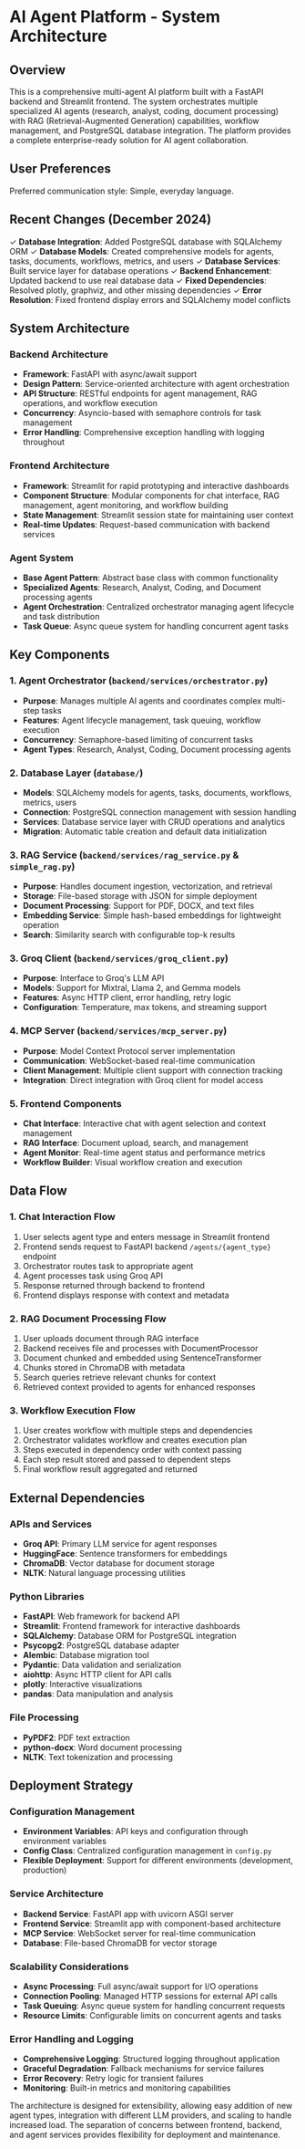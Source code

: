 # AI Agent Platform - System Architecture

## Overview

This is a comprehensive multi-agent AI platform built with a FastAPI backend and Streamlit frontend. The system orchestrates multiple specialized AI agents (research, analyst, coding, document processing) with RAG (Retrieval-Augmented Generation) capabilities, workflow management, and PostgreSQL database integration. The platform provides a complete enterprise-ready solution for AI agent collaboration.

## User Preferences

Preferred communication style: Simple, everyday language.

## Recent Changes (December 2024)

✓ **Database Integration**: Added PostgreSQL database with SQLAlchemy ORM
✓ **Database Models**: Created comprehensive models for agents, tasks, documents, workflows, metrics, and users
✓ **Database Services**: Built service layer for database operations
✓ **Backend Enhancement**: Updated backend to use real database data
✓ **Fixed Dependencies**: Resolved plotly, graphviz, and other missing dependencies
✓ **Error Resolution**: Fixed frontend display errors and SQLAlchemy model conflicts

## System Architecture

### Backend Architecture
- **Framework**: FastAPI with async/await support
- **Design Pattern**: Service-oriented architecture with agent orchestration
- **API Structure**: RESTful endpoints for agent management, RAG operations, and workflow execution
- **Concurrency**: Asyncio-based with semaphore controls for task management
- **Error Handling**: Comprehensive exception handling with logging throughout

### Frontend Architecture
- **Framework**: Streamlit for rapid prototyping and interactive dashboards
- **Component Structure**: Modular components for chat interface, RAG management, agent monitoring, and workflow building
- **State Management**: Streamlit session state for maintaining user context
- **Real-time Updates**: Request-based communication with backend services

### Agent System
- **Base Agent Pattern**: Abstract base class with common functionality
- **Specialized Agents**: Research, Analyst, Coding, and Document processing agents
- **Agent Orchestration**: Centralized orchestrator managing agent lifecycle and task distribution
- **Task Queue**: Async queue system for handling concurrent agent tasks

## Key Components

### 1. Agent Orchestrator (`backend/services/orchestrator.py`)
- **Purpose**: Manages multiple AI agents and coordinates complex multi-step tasks
- **Features**: Agent lifecycle management, task queuing, workflow execution
- **Concurrency**: Semaphore-based limiting of concurrent tasks
- **Agent Types**: Research, Analyst, Coding, Document processing agents

### 2. Database Layer (`database/`)
- **Models**: SQLAlchemy models for agents, tasks, documents, workflows, metrics, users
- **Connection**: PostgreSQL connection management with session handling
- **Services**: Database service layer with CRUD operations and analytics
- **Migration**: Automatic table creation and default data initialization

### 3. RAG Service (`backend/services/rag_service.py` & `simple_rag.py`)
- **Purpose**: Handles document ingestion, vectorization, and retrieval
- **Storage**: File-based storage with JSON for simple deployment
- **Document Processing**: Support for PDF, DOCX, and text files
- **Embedding Service**: Simple hash-based embeddings for lightweight operation
- **Search**: Similarity search with configurable top-k results

### 3. Groq Client (`backend/services/groq_client.py`)
- **Purpose**: Interface to Groq's LLM API
- **Models**: Support for Mixtral, Llama 2, and Gemma models
- **Features**: Async HTTP client, error handling, retry logic
- **Configuration**: Temperature, max tokens, and streaming support

### 4. MCP Server (`backend/services/mcp_server.py`)
- **Purpose**: Model Context Protocol server implementation
- **Communication**: WebSocket-based real-time communication
- **Client Management**: Multiple client support with connection tracking
- **Integration**: Direct integration with Groq client for model access

### 5. Frontend Components
- **Chat Interface**: Interactive chat with agent selection and context management
- **RAG Interface**: Document upload, search, and management
- **Agent Monitor**: Real-time agent status and performance metrics
- **Workflow Builder**: Visual workflow creation and execution

## Data Flow

### 1. Chat Interaction Flow
1. User selects agent type and enters message in Streamlit frontend
2. Frontend sends request to FastAPI backend `/agents/{agent_type}` endpoint
3. Orchestrator routes task to appropriate agent
4. Agent processes task using Groq API
5. Response returned through backend to frontend
6. Frontend displays response with context and metadata

### 2. RAG Document Processing Flow
1. User uploads document through RAG interface
2. Backend receives file and processes with DocumentProcessor
3. Document chunked and embedded using SentenceTransformer
4. Chunks stored in ChromaDB with metadata
5. Search queries retrieve relevant chunks for context
6. Retrieved context provided to agents for enhanced responses

### 3. Workflow Execution Flow
1. User creates workflow with multiple steps and dependencies
2. Orchestrator validates workflow and creates execution plan
3. Steps executed in dependency order with context passing
4. Each step result stored and passed to dependent steps
5. Final workflow result aggregated and returned

## External Dependencies

### APIs and Services
- **Groq API**: Primary LLM service for agent responses
- **HuggingFace**: Sentence transformers for embeddings
- **ChromaDB**: Vector database for document storage
- **NLTK**: Natural language processing utilities

### Python Libraries
- **FastAPI**: Web framework for backend API
- **Streamlit**: Frontend framework for interactive dashboards
- **SQLAlchemy**: Database ORM for PostgreSQL integration
- **Psycopg2**: PostgreSQL database adapter
- **Alembic**: Database migration tool
- **Pydantic**: Data validation and serialization
- **aiohttp**: Async HTTP client for API calls
- **plotly**: Interactive visualizations
- **pandas**: Data manipulation and analysis

### File Processing
- **PyPDF2**: PDF text extraction
- **python-docx**: Word document processing
- **NLTK**: Text tokenization and processing

## Deployment Strategy

### Configuration Management
- **Environment Variables**: API keys and configuration through environment variables
- **Config Class**: Centralized configuration management in `config.py`
- **Flexible Deployment**: Support for different environments (development, production)

### Service Architecture
- **Backend Service**: FastAPI app with uvicorn ASGI server
- **Frontend Service**: Streamlit app with component-based architecture
- **MCP Service**: WebSocket server for real-time communication
- **Database**: File-based ChromaDB for vector storage

### Scalability Considerations
- **Async Processing**: Full async/await support for I/O operations
- **Connection Pooling**: Managed HTTP sessions for external API calls
- **Task Queuing**: Async queue system for handling concurrent requests
- **Resource Limits**: Configurable limits on concurrent agents and tasks

### Error Handling and Logging
- **Comprehensive Logging**: Structured logging throughout application
- **Graceful Degradation**: Fallback mechanisms for service failures
- **Error Recovery**: Retry logic for transient failures
- **Monitoring**: Built-in metrics and monitoring capabilities

The architecture is designed for extensibility, allowing easy addition of new agent types, integration with different LLM providers, and scaling to handle increased load. The separation of concerns between frontend, backend, and agent services provides flexibility for deployment and maintenance.